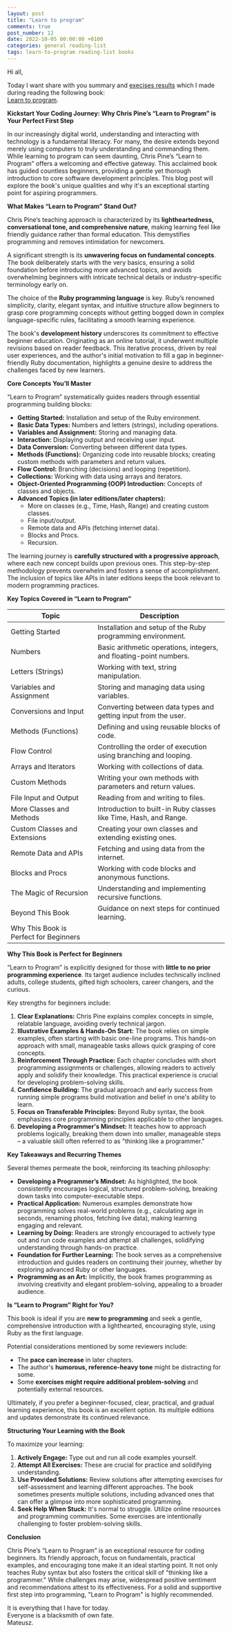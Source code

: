 ```yaml
---
layout: post
title: "Learn to program"
comments: true
post_number: 12
date: 2022-10-05 00:00:00 +0100
categories: general reading-list
tags: learn-to-program reading-list books
---
```


Hi all,

Today I want share with you summary and <a href="https://github.com/mateusz-piotrowski/learn-to-program">execises results</a> which I made during reading the following book:  
<a href="https://pine.fm/LearnToProgram">Learn to program</a>.

**Kickstart Your Coding Journey: Why Chris Pine’s “Learn to Program” is Your Perfect First Step**

In our increasingly digital world, understanding and interacting with technology is a fundamental literacy. For many, the desire extends beyond merely using computers to truly understanding and commanding them. While learning to program can seem daunting, Chris Pine’s “Learn to Program” offers a welcoming and effective gateway. This acclaimed book has guided countless beginners, providing a gentle yet thorough introduction to core software development principles. This blog post will explore the book's unique qualities and why it's an exceptional starting point for aspiring programmers.

**What Makes “Learn to Program” Stand Out?**

Chris Pine’s teaching approach is characterized by its **lightheartedness, conversational tone, and comprehensive nature**, making learning feel like friendly guidance rather than formal education. This demystifies programming and removes intimidation for newcomers.

A significant strength is its **unwavering focus on fundamental concepts**. The book deliberately starts with the very basics, ensuring a solid foundation before introducing more advanced topics, and avoids overwhelming beginners with intricate technical details or industry-specific terminology early on.

The choice of the **Ruby programming language** is key. Ruby’s renowned simplicity, clarity, elegant syntax, and intuitive structure allow beginners to grasp core programming concepts without getting bogged down in complex language-specific rules, facilitating a smooth learning experience.

The book's **development history** underscores its commitment to effective beginner education. Originating as an online tutorial, it underwent multiple revisions based on reader feedback. This iterative process, driven by real user experiences, and the author's initial motivation to fill a gap in beginner-friendly Ruby documentation, highlights a genuine desire to address the challenges faced by new learners.

**Core Concepts You’ll Master**

“Learn to Program” systematically guides readers through essential programming building blocks:

* **Getting Started:** Installation and setup of the Ruby environment.
* **Basic Data Types:** Numbers and letters (strings), including operations.
* **Variables and Assignment:** Storing and managing data.
* **Interaction:** Displaying output and receiving user input.
* **Data Conversion:** Converting between different data types.
* **Methods (Functions):** Organizing code into reusable blocks; creating custom methods with parameters and return values.
* **Flow Control:** Branching (decisions) and looping (repetition).
* **Collections:** Working with data using arrays and iterators.
* **Object-Oriented Programming (OOP) Introduction:** Concepts of classes and objects.
* **Advanced Topics (in later editions/later chapters):**
    * More on classes (e.g., Time, Hash, Range) and creating custom classes.
    * File input/output.
    * Remote data and APIs (fetching internet data).
    * Blocks and Procs.
    * Recursion.

The learning journey is **carefully structured with a progressive approach**, where each new concept builds upon previous ones. This step-by-step methodology prevents overwhelm and fosters a sense of accomplishment. The inclusion of topics like APIs in later editions keeps the book relevant to modern programming practices.

**Key Topics Covered in “Learn to Program”**

| Topic                      | Description                                                        |
|----------------------------|--------------------------------------------------------------------|
| Getting Started            | Installation and setup of the Ruby programming environment.         |
| Numbers                    | Basic arithmetic operations, integers, and floating-point numbers.  |
| Letters (Strings)          | Working with text, string manipulation.                             |
| Variables and Assignment   | Storing and managing data using variables.                          |
| Conversions and Input      | Converting between data types and getting input from the user.      |
| Methods (Functions)        | Defining and using reusable blocks of code.                         |
| Flow Control               | Controlling the order of execution using branching and looping.     |
| Arrays and Iterators       | Working with collections of data.                                   |
| Custom Methods             | Writing your own methods with parameters and return values.         |
| File Input and Output      | Reading from and writing to files.                                  |
| More Classes and Methods   | Introduction to built-in Ruby classes like Time, Hash, and Range.   |
| Custom Classes and Extensions | Creating your own classes and extending existing ones.           |
| Remote Data and APIs       | Fetching and using data from the internet.                          |
| Blocks and Procs           | Working with code blocks and anonymous functions.                   |
| The Magic of Recursion     | Understanding and implementing recursive functions.                 |
| Beyond This Book           | Guidance on next steps for continued learning.                      |
| Why This Book is Perfect for Beginners |                                                          |

**Why This Book is Perfect for Beginners**

“Learn to Program” is explicitly designed for those with **little to no prior programming experience**. Its target audience includes technically inclined adults, college students, gifted high schoolers, career changers, and the curious.

Key strengths for beginners include:

1.  **Clear Explanations:** Chris Pine explains complex concepts in simple, relatable language, avoiding overly technical jargon.
2.  **Illustrative Examples & Hands-On Start:** The book relies on simple examples, often starting with basic one-line programs. This hands-on approach with small, manageable tasks allows quick grasping of core concepts.
3.  **Reinforcement Through Practice:** Each chapter concludes with short programming assignments or challenges, allowing readers to actively apply and solidify their knowledge. This practical experience is crucial for developing problem-solving skills.
4.  **Confidence Building:** The gradual approach and early success from running simple programs build motivation and belief in one's ability to learn.
5.  **Focus on Transferable Principles:** Beyond Ruby syntax, the book emphasizes core programming principles applicable to other languages.
6.  **Developing a Programmer's Mindset:** It teaches how to approach problems logically, breaking them down into smaller, manageable steps – a valuable skill often referred to as "thinking like a programmer."

**Key Takeaways and Recurring Themes**

Several themes permeate the book, reinforcing its teaching philosophy:

* **Developing a Programmer’s Mindset:** As highlighted, the book consistently encourages logical, structured problem-solving, breaking down tasks into computer-executable steps.
* **Practical Application:** Numerous examples demonstrate how programming solves real-world problems (e.g., calculating age in seconds, renaming photos, fetching live data), making learning engaging and relevant.
* **Learning by Doing:** Readers are strongly encouraged to actively type out and run code examples and attempt all challenges, solidifying understanding through hands-on practice.
* **Foundation for Further Learning:** The book serves as a comprehensive introduction and guides readers on continuing their journey, whether by exploring advanced Ruby or other languages.
* **Programming as an Art:** Implicitly, the book frames programming as involving creativity and elegant problem-solving, appealing to a broader audience.

**Is “Learn to Program” Right for You?**

This book is ideal if you are **new to programming** and seek a gentle, comprehensive introduction with a lighthearted, encouraging style, using Ruby as the first language.

Potential considerations mentioned by some reviewers include:

* The **pace can increase** in later chapters.
* The author's **humorous, reference-heavy tone** might be distracting for some.
* Some **exercises might require additional problem-solving** and potentially external resources.

Ultimately, if you prefer a beginner-focused, clear, practical, and gradual learning experience, this book is an excellent option. Its multiple editions and updates demonstrate its continued relevance.

**Structuring Your Learning with the Book**

To maximize your learning:

1.  **Actively Engage:** Type out and run all code examples yourself.
2.  **Attempt All Exercises:** These are crucial for practice and solidifying understanding.
3.  **Use Provided Solutions:** Review solutions after attempting exercises for self-assessment and learning different approaches. The book sometimes presents multiple solutions, including advanced ones that can offer a glimpse into more sophisticated programming.
4.  **Seek Help When Stuck:** It's normal to struggle. Utilize online resources and programming communities. Some exercises are intentionally challenging to foster problem-solving skills.

**Conclusion**

Chris Pine’s “Learn to Program” is an exceptional resource for coding beginners. Its friendly approach, focus on fundamentals, practical examples, and encouraging tone make it an ideal starting point. It not only teaches Ruby syntax but also fosters the critical skill of "thinking like a programmer." While challenges may arise, widespread positive sentiment and recommendations attest to its effectiveness. For a solid and supportive first step into programming, "Learn to Program" is highly recommended.


It is everything that I have for today.  
Everyone is a blacksmith of own fate.  
Mateusz.
